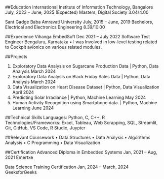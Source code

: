 ##Education
International Institute of Information Technology, Bangalore July, 2023 – June, 2025 (Expected)
Masters, Digital Society 3.04/4.00

Sant Gadge Baba Amravati University July, 2015 – June, 2019
Bachelors, Electrical and Electronics Engineering 8.39/10.00

##Experience
Vihanga EmbedSoft Dec 2021 – July 2022
Software Test Engineer Bengaluru, Karnataka
• I was Involved in low-level testing related to Cockpit avionics on various related modules.

##Projects
1. Exploratory Data Analysis on Sugarcane Production Data | Python, Data Analysis March 2024
2. Exploratory Data Analysis on Black Friday Sales Data | Python, Data Analysis March 2024
3. Data Visualization on Heart Disease Dataset | Python, Data Visualization April 2024
4. Predicting Solar Irradiance | Python, Machine Learning May 2024
5. Human Activity Recognition using Smartphone data. | Python, Machine Learning June 2024

##Technical Skills
Languages: Python, C, C++, R
Technologies/Frameworks: Excel, Tableau, Web Scrapping, SQL, Streamlit, Git, GitHub, VS Code, R Studio, Juypter

##Relevant Coursework
• Data Structures
• Data Analysis
• Algorithms Analysis
• C Programming
• Data Visualization

##Certification
Advanced Diploma in Embedded Systems Jan, 2021 – Aug, 2021
Emertxe

Data Science Training Certification Jan, 2024 – March, 2024
GeeksforGeeks
